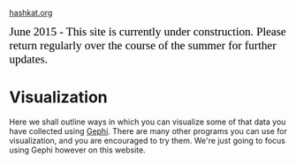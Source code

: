 [hashkat.org](http://hashkat.org)

<span style="color:black; font-family:Georgia; font-size:1.5em;">June 2015 - This site is currently under construction. Please return regularly over the course of the summer for further updates. </span>

# Visualization

Here we shall outline ways in which you can visualize some of that data you have collected using [Gephi](http://gephi.github.io/). There are many other programs you can use for visualization, and you are encouraged to try them.
We're just going to focus using Gephi however on this website.


